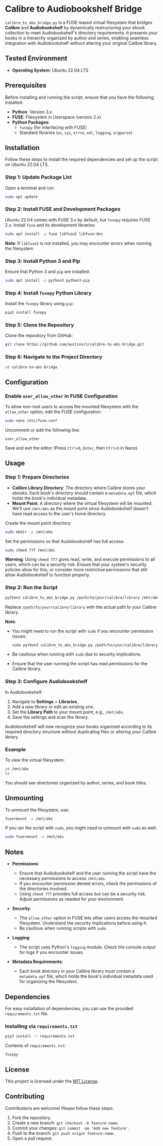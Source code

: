 # Calibre to Audiobookshelf Bridge

`calibre_to_abs_bridge.py` is a FUSE-based virtual filesystem that bridges **Calibre** and **Audiobookshelf** by dynamically restructuring your ebook collection to meet Audiobookshelf's directory requirements. It presents your books in a hierarchy organized by author and series, enabling seamless integration with Audiobookshelf without altering your original Calibre library.

## Tested Environment

- **Operating System**: Ubuntu 22.04 LTS

## Prerequisites

Before installing and running the script, ensure that you have the following installed:

- **Python**: Version 3.x
- **FUSE**: Filesystem in Userspace (version 2.x)
- **Python Packages**:
  - `fusepy` (for interfacing with FUSE)
  - Standard libraries (`os`, `sys`, `errno`, `xml`, `logging`, `argparse`)

## Installation

Follow these steps to install the required dependencies and set up the script on Ubuntu 22.04 LTS.

### Step 1: Update Package List

Open a terminal and run:

```bash
sudo apt update
```

### Step 2: Install FUSE and Development Packages

Ubuntu 22.04 comes with FUSE 3.x by default, but `fusepy` requires FUSE 2.x. Install `fuse` and its development libraries:

```bash
sudo apt install -y fuse libfuse2 libfuse-dev
```

**Note**: If `libfuse2` is not installed, you may encounter errors when running the filesystem.

### Step 3: Install Python 3 and Pip

Ensure that Python 3 and `pip` are installed:

```bash
sudo apt install -y python3 python3-pip
```

### Step 4: Install `fusepy` Python Library

Install the `fusepy` library using `pip`:

```bash
pip3 install fusepy
```

### Step 5: Clone the Repository

Clone the repository from GitHub:

```bash
git clone https://github.com/austinsr1/calibre-to-abs-bridge.git
```

### Step 6: Navigate to the Project Directory

```bash
cd calibre-to-abs-bridge
```

## Configuration

### Enable `user_allow_other` in FUSE Configuration

To allow non-root users to access the mounted filesystem with the `allow_other` option, edit the FUSE configuration:

```bash
sudo nano /etc/fuse.conf
```

Uncomment or add the following line:

```
user_allow_other
```

Save and exit the editor (Press `Ctrl+O`, `Enter`, then `Ctrl+X` in Nano).

## Usage

### Step 1: Prepare Directories

- **Calibre Library Directory**: The directory where Calibre stores your ebooks. Each book's directory should contain a `metadata.opf` file, which holds the book's individual metadata.
- **Mount Point**: A directory where the virtual filesystem will be mounted. We'll use `/mnt/abs` as the mount point since Audiobookshelf doesn't have read access to the user's home directory.

Create the mount point directory:

```bash
sudo mkdir -p /mnt/abs
```

Set the permissions so that Audiobookshelf has full access:

```bash
sudo chmod 777 /mnt/abs
```

**Warning**: Using `chmod 777` gives read, write, and execute permissions to all users, which can be a security risk. Ensure that your system's security policies allow for this, or consider more restrictive permissions that still allow Audiobookshelf to function properly.

### Step 2: Run the Script

```bash
python3 calibre_to_abs_bridge.py /path/to/your/calibre/library /mnt/abs
```

Replace `/path/to/your/calibre/library` with the actual path to your Calibre library.

**Note**:

- You might need to run the script with `sudo` if you encounter permission issues:

  ```bash
  sudo python3 calibre_to_abs_bridge.py /path/to/your/calibre/library /mnt/abs
  ```

- Be cautious when running with `sudo` due to security implications.
- Ensure that the user running the script has read permissions for the Calibre library.

### Step 3: Configure Audiobookshelf

In Audiobookshelf:

1. Navigate to **Settings** > **Libraries**.
2. Add a new library or edit an existing one.
3. Set the **Library Path** to your mount point, e.g., `/mnt/abs`.
4. Save the settings and scan the library.

Audiobookshelf will now recognize your books organized according to its required directory structure without duplicating files or altering your Calibre library.

### Example

To view the virtual filesystem:

```bash
cd /mnt/abs
ls
```

You should see directories organized by author, series, and book titles.

## Unmounting

To unmount the filesystem, use:

```bash
fusermount -u /mnt/abs
```

If you ran the script with `sudo`, you might need to unmount with `sudo` as well:

```bash
sudo fusermount -u /mnt/abs
```

## Notes

- **Permissions**:

  - Ensure that Audiobookshelf and the user running the script have the necessary permissions to access `/mnt/abs`.
  - If you encounter permission denied errors, check the permissions of the directories involved.
  - Using `chmod 777` provides full access but can be a security risk. Adjust permissions as needed for your environment.

- **Security**:

  - The `allow_other` option in FUSE lets other users access the mounted filesystem. Understand the security implications before using it.
  - Be cautious when running scripts with `sudo`.

- **Logging**:

  - The script uses Python's `logging` module. Check the console output for logs if you encounter issues.

- **Metadata Requirements**:

  - Each book directory in your Calibre library must contain a `metadata.opf` file, which holds the book's individual metadata used for organizing the filesystem.

## Dependencies

For easy installation of dependencies, you can use the provided `requirements.txt` file.

### Installing via `requirements.txt`

```bash
pip3 install -r requirements.txt
```

Contents of `requirements.txt`:

```
fusepy
```

## License

This project is licensed under the [MIT License](LICENSE).

## Contributing

Contributions are welcome! Please follow these steps:

1. Fork the repository.
2. Create a new branch: `git checkout -b feature-name`.
3. Commit your changes: `git commit -am 'Add new feature'`.
4. Push to the branch: `git push origin feature-name`.
5. Open a pull request.
